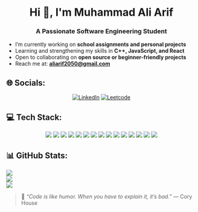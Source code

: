 <h1 align="center">Hi 👋, I'm Muhammad Ali Arif</h1>
<h3 align="center">A Passionate Software Engineering Student</h3>

-  I’m currently working on **school assignments and personal projects**  
-  Learning and strengthening my skills in **C++, JavaScript, and React**  
-  Open to collaborating on **open source or beginner-friendly projects**  
-  Reach me at: **aliarif2050@gmail.com**

## 🌐 Socials:
<p align="center">
  <a href="https://linkedin.com/in/aliarif-se28"><img src="https://img.shields.io/badge/LinkedIn-%230077B5.svg?logo=linkedin&logoColor=white" alt="LinkedIn"/></a>
  <a href="https://leetcode.com/aliarif_728"><img src="https://img.shields.io/badge/LeetCode-green?style=flat-square&logo=LeetCode&logoColor=white" alt="Leetcode"/></a>  
</p>

## 💻 Tech Stack:
<p align="center">
  <img src="https://img.shields.io/badge/c++-%2300599C.svg?style=for-the-badge&logo=c%2B%2B&logoColor=white"/>
  <img src="https://img.shields.io/badge/c-%2300599C.svg?style=for-the-badge&logo=c&logoColor=white"/>
  <img src="https://img.shields.io/badge/java-%23ED8B00.svg?style=for-the-badge&logo=java&logoColor=white"/>
  <img src="https://img.shields.io/badge/javafx-%23FF0000.svg?style=for-the-badge&logo=javafx&logoColor=white"/>
  <img src="https://img.shields.io/badge/html5-%23E34F26.svg?style=for-the-badge&logo=html5&logoColor=white"/>
  <img src="https://img.shields.io/badge/css3-%231572B6.svg?style=for-the-badge&logo=css3&logoColor=white"/>
  <img src="https://img.shields.io/badge/javascript-%23F7DF1E.svg?style=for-the-badge&logo=javascript&logoColor=black"/>
  <img src="https://img.shields.io/badge/react-%2361DAFB.svg?style=for-the-badge&logo=react&logoColor=black"/>
  <img src="https://img.shields.io/badge/adobe%20photoshop-%2331A8FF.svg?style=for-the-badge&logo=adobe%20photoshop&logoColor=white"/>
  <img src="https://img.shields.io/badge/github-%23121011.svg?style=for-the-badge&logo=github&logoColor=white"/>
  <img src="https://img.shields.io/badge/redux-%23593d88.svg?style=for-the-badge&logo=redux&logoColor=white"/>
  <img src="https://img.shields.io/badge/express.js-%23404d59.svg?style=for-the-badge&logo=express&logoColor=%2361DAFB"/>
  <img src="https://img.shields.io/badge/mongodb-%234ea94b.svg?style=for-the-badge&logo=mongodb&logoColor=white"/>
  <img src="https://img.shields.io/badge/node.js-6DA55F?style=for-the-badge&logo=node.js&logoColor=white"/>
  <img src="https://img.shields.io/badge/mysql-00758f?style=for-the-badge&logo=mysql&logoColor=white"/>

</p>

## 📊 GitHub Stats:
<div>
  <img src="https://github-readme-stats.vercel.app/api?username=aliarif2050&theme=dark&hide_border=false&include_all_commits=false&count_private=true"/><br/>
  <img src="https://github-readme-stats.vercel.app/api/top-langs/?username=aliarif2050&theme=dark&hide_border=false&include_all_commits=false&count_private=true&layout=compact"/><br/>
  <img src="https://nirzak-streak-stats.vercel.app/?user=aliarif2050&theme=dark&hide_border=false"/>
</div>

> 🌟 _“Code is like humor. When you have to explain it, it’s bad.”_ — Cory House

<div align="center">
